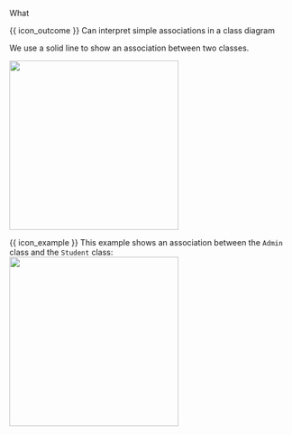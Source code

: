 <span id="title">What</span>

<span id="prereqs"></span>

<span id="outcomes">{{ icon_outcome }} Can interpret simple associations in a class diagram</span>

<div id="body">

We use a solid line to show an association between two classes.

<img src="{{baseUrl}}/uml/classDiagrams/associations/what/images/notation.png" width="300" />
<p/>

<tip-box> 

{{ icon_example }} This example shows an association between the `Admin` class and the `Student` class:<br>
<img src="{{baseUrl}}/uml/classDiagrams/associations/what/images/example.png" width="300" />


</tip-box>

</div>

<div id="extras">
</div>